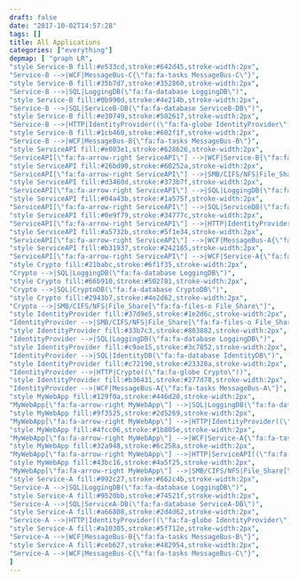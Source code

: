 ```yaml
---
draft: false
date: "2017-10-02T14:57:28"
tags: []
title: All Applications
categories: ["everything"]
depmap: [ "graph LR",
"style Service-B fill:#e533cd,stroke:#642d45,stroke-width:2px",
"Service-B -->|WCF|MessageBus-C{\"fa:fa-tasks MessageBus-C\"}",
"style Service-B fill:#35b7d7,stroke:#352860,stroke-width:2px",
"Service-B -->|SQL|LoggingDB(\"fa:fa-database LoggingDB\")",
"style Service-B fill:#0b990d,stroke:#4e214b,stroke-width:2px",
"Service-B -->|SQL|ServiceB-DB(\"fa:fa-database ServiceB-DB\")",
"style Service-B fill:#e30749,stroke:#502617,stroke-width:2px",
"Service-B -->|HTTP|IdentityProvider((\"fa:fa-globe IdentityProvider\"))",
"style Service-B fill:#1cb460,stroke:#602f1f,stroke-width:2px",
"Service-B -->|WCF|MessageBus-B{\"fa:fa-tasks MessageBus-B\"}",
"style ServiceAPI fill:#e003e1,stroke:#628626,stroke-width:2px",
"ServiceAPI[\"fa:fa-arrow-right ServiceAPI\"] -->|WCF|Service-B{\"fa:fa-tasks Service-B\"}",
"style ServiceAPI fill:#26bd90,stroke:#60252a,stroke-width:2px",
"ServiceAPI[\"fa:fa-arrow-right ServiceAPI\"] -->|SMB/CIFS/NFS|File_Share[\"fa:fa-files-o File_Share\"]",
"style ServiceAPI fill:#d3460d,stroke:#373b7f,stroke-width:2px",
"ServiceAPI[\"fa:fa-arrow-right ServiceAPI\"] -->|SQL|LoggingDB(\"fa:fa-database LoggingDB\")",
"style ServiceAPI fill:#04a43b,stroke:#1a575f,stroke-width:2px",
"ServiceAPI[\"fa:fa-arrow-right ServiceAPI\"] -->|SQL|ServiceDB(\"fa:fa-database ServiceDB\")",
"style ServiceAPI fill:#0e9f79,stroke:#34777c,stroke-width:2px",
"ServiceAPI[\"fa:fa-arrow-right ServiceAPI\"] -->|HTTP|IdentityProvider((\"fa:fa-globe IdentityProvider\"))",
"style ServiceAPI fill:#a5732b,stroke:#5f1e34,stroke-width:2px",
"ServiceAPI[\"fa:fa-arrow-right ServiceAPI\"] -->|WCF|MessageBus-A{\"fa:fa-tasks MessageBus-A\"}",
"style ServiceAPI fill:#b31937,stroke:#242185,stroke-width:2px",
"ServiceAPI[\"fa:fa-arrow-right ServiceAPI\"] -->|WCF|Service-A{\"fa:fa-tasks Service-A\"}",
"style Crypto fill:#21babc,stroke:#6f1f35,stroke-width:2px",
"Crypto -->|SQL|LoggingDB(\"fa:fa-database LoggingDB\")",
"style Crypto fill:#66b910,stroke:#502781,stroke-width:2px",
"Crypto -->|SQL|CryptoDB(\"fa:fa-database CryptoDB\")",
"style Crypto fill:#2943b7,stroke:#4e2d62,stroke-width:2px",
"Crypto -->|SMB/CIFS/NFS|File_Share[\"fa:fa-files-o File_Share\"]",
"style IdentityProvider fill:#37d9e5,stroke:#1e2d6c,stroke-width:2px",
"IdentityProvider -->|SMB/CIFS/NFS|File_Share[\"fa:fa-files-o File_Share\"]",
"style IdentityProvider fill:#33b7c3,stroke:#883882,stroke-width:2px",
"IdentityProvider -->|SQL|LoggingDB(\"fa:fa-database LoggingDB\")",
"style IdentityProvider fill:#c9ae15,stroke:#3c7852,stroke-width:2px",
"IdentityProvider -->|SQL|IdentityDB(\"fa:fa-database IdentityDB\")",
"style IdentityProvider fill:#c72190,stroke:#23328a,stroke-width:2px",
"IdentityProvider -->|HTTP|Crypto((\"fa:fa-globe Crypto\"))",
"style IdentityProvider fill:#b36431,stroke:#277d78,stroke-width:2px",
"IdentityProvider -->|WCF|MessageBus-A{\"fa:fa-tasks MessageBus-A\"}",
"style MyWebApp fill:#129f0a,stroke:#446d20,stroke-width:2px",
"MyWebApp[\"fa:fa-arrow-right MyWebApp\"] -->|SQL|LoggingDB(\"fa:fa-database LoggingDB\")",
"style MyWebApp fill:#9f3525,stroke:#2d5269,stroke-width:2px",
"MyWebApp[\"fa:fa-arrow-right MyWebApp\"] -->|HTTP|IdentityProvider((\"fa:fa-globe IdentityProvider\"))",
"style MyWebApp fill:#4fcc06,stroke:#1b805e,stroke-width:2px",
"MyWebApp[\"fa:fa-arrow-right MyWebApp\"] -->|WCF|Service-A{\"fa:fa-tasks Service-A\"}",
"style MyWebApp fill:#32a948,stroke:#6c258a,stroke-width:2px",
"MyWebApp[\"fa:fa-arrow-right MyWebApp\"] -->|HTTP|ServiceAPI((\"fa:fa-globe ServiceAPI\"))",
"style MyWebApp fill:#43bc16,stroke:#4a5f25,stroke-width:2px",
"MyWebApp[\"fa:fa-arrow-right MyWebApp\"] -->|SMB/CIFS/NFS|File_Share[\"fa:fa-files-o File_Share\"]",
"style Service-A fill:#992c27,stroke:#662c4b,stroke-width:2px",
"Service-A -->|SQL|LoggingDB(\"fa:fa-database LoggingDB\")",
"style Service-A fill:#9520bb,stroke:#74521f,stroke-width:2px",
"Service-A -->|SQL|ServiceA-DB(\"fa:fa-database ServiceA-DB\")",
"style Service-A fill:#a66808,stroke:#2d4d62,stroke-width:2px",
"Service-A -->|HTTP|IdentityProvider((\"fa:fa-globe IdentityProvider\"))",
"style Service-A fill:#a10305,stroke:#5f712e,stroke-width:2px",
"Service-A -->|WCF|MessageBus-B{\"fa:fa-tasks MessageBus-B\"}",
"style Service-A fill:#ceb627,stroke:#482954,stroke-width:2px",
"Service-A -->|WCF|MessageBus-C{\"fa:fa-tasks MessageBus-C\"}",
]
---
```

			